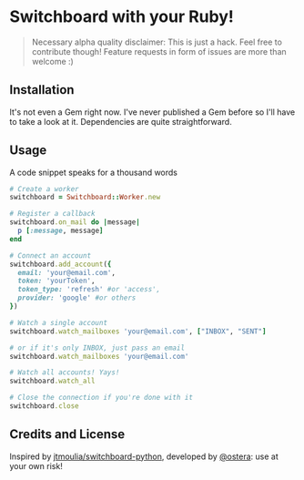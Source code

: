 # Switchboard with your Ruby!
> Necessary alpha quality disclaimer: This is just a hack. Feel free to contribute
though! Feature requests in form of issues are more than welcome :)

## Installation
It's not even a Gem right now. I've never published a Gem before so I'll have to 
take a look at it. Dependencies are quite straightforward.

## Usage
A code snippet speaks for a thousand words

```ruby
# Create a worker
switchboard = Switchboard::Worker.new

# Register a callback
switchboard.on_mail do |message|
  p [:message, message]
end

# Connect an account
switchboard.add_account({
  email: 'your@email.com',
  token: 'yourToken',
  token_type: 'refresh' #or 'access',
  provider: 'google' #or others
})

# Watch a single account
switchboard.watch_mailboxes 'your@email.com', ["INBOX", "SENT"]

# or if it's only INBOX, just pass an email
switchboard.watch_mailboxes 'your@email.com'

# Watch all accounts! Yays!
switchboard.watch_all

# Close the connection if you're done with it
switchboard.close
```

## Credits and License
Inspired by [jtmoulia/switchboard-python](https://github.com/jtmoulia/switchboard-python), 
developed by [@ostera](https://github.com/ostera): use at your own risk!
